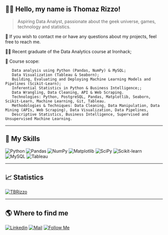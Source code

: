 ## 👨‍💻 Hello, my name is <strong>Thomaz Rizzo!</strong>

> Aspiring Data Analyst, passionate about the geek universe, games, technology and statistics.

💬 If you wish to contact me or have any questions about my projects, feel free to reach me.

👨‍🎓 Recent graduate of the Data Analytics course at Ironhack;

🚀 Course scope:

       Data analysis using Python (Pandas, NumPy) & MySQL;
       Data Visualization (Tableau & Seaborn);
       Building, Evaluating and Deploying Machine Learning Models and Pipelines (Scikit-Learn);
       Inferential Statistics in Python & Business Intelligence;;
       Data Wrangling, Data Cleaning, API & Web Scraping.
       Technologies: Python, PostgreSQL, Pandas, Matplotlib, Seaborn, Scikit-Learn, Machine Learning, Git, Tableau.
       Methodologies & Techniques: Data Cleaning, Data Manipulation, Data Mining (APIs, Web Scraping), Data Visualization, Data Pipelines, 
       Descriptive Statistics, Business Intelligence, Supervised and Unsupervised Machine Learning.

----

## 🚀 My Skills

![Python](https://img.shields.io/badge/Python-3776AB.svg?style=for-the-badge&logo=Python&logoColor=white)
![Pandas](https://img.shields.io/badge/pandas-150458.svg?style=for-the-badge&logo=pandas&logoColor=white)
![NumPy](https://img.shields.io/badge/NumPy-013243.svg?style=for-the-badge&logo=NumPy&logoColor=white)
![Matplotlib](https://img.shields.io/badge/Matplotlib-%23ffffff.svg?style=for-the-badge&logo=Matplotlib&logoColor=black)
![SciPy](https://img.shields.io/badge/SciPy-8CAAE6.svg?style=for-the-badge&logo=SciPy&logoColor=white)
![Scikit-learn](https://img.shields.io/badge/scikitlearn-F7931E.svg?style=for-the-badge&logo=scikit-learn&logoColor=white)
![MySQL](https://img.shields.io/badge/MySQL-4479A1.svg?style=for-the-badge&logo=MySQL&logoColor=white)
![Tableau](https://img.shields.io/badge/Tableau-E97627.svg?style=for-the-badge&logo=Tableau&logoColor=white)

---

## 📈 Statistics
[![TBRizzo](https://github-readme-stats.vercel.app/api/top-langs/?username=TBRizzo&hide=html&layout=compact&theme=tokyonight)](https://github.com/TBRizzo/)

---

## 🌎 Where to find me
[![Linkedin](https://img.shields.io/badge/LinkedIn-0A66C2.svg?style=for-the-badge&logo=LinkedIn&logoColor=white)](https://www.linkedin.com/in/thomazrizzo/)
[![Mail](https://img.shields.io/badge/Gmail-EA4335.svg?style=for-the-badge&logo=Gmail&logoColor=white)](mailto:thomaz.rizzo@gmail.com)
[![Follow Me](https://img.shields.io/badge/GitHub-181717.svg?style=for-the-badge&logo=GitHub&logoColor=white)](https://github.com/TBRizzo)
